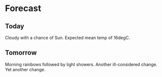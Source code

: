 # Forecast

## Today

Cloudy with a chance of Sun.
Expected mean temp of 16degC.

## Tomorrow

Morning rainbows followed by light showers.
Another ill-considered change.
Yet another change.
